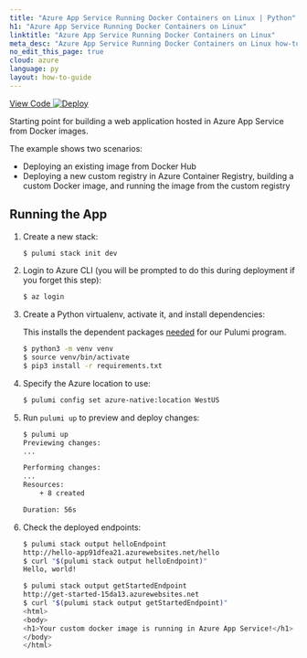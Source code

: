 ```yaml
---
title: "Azure App Service Running Docker Containers on Linux | Python"
h1: "Azure App Service Running Docker Containers on Linux"
linktitle: "Azure App Service Running Docker Containers on Linux"
meta_desc: "Azure App Service Running Docker Containers on Linux how-to guide using py"
no_edit_this_page: true
cloud: azure
language: py
layout: how-to-guide
---
```


<!-- WARNING: this page was generated by a tool. Do not edit it by hand. -->
<!-- To change it, please see https://github.com/pulumi/docs/tree/master/tools/mktutorial. -->

<p class="mb-4 flex">
    <a class="flex flex-wrap items-center rounded text-xs text-white bg-blue-600 border-2 border-blue-600 px-2 mr-2 whitespace-no-wrap hover:text-white" style="height: 32px" href="https://github.com/pulumi/examples/tree/master/azure-py-appservice-docker" target="_blank">
        <span><i class="fab fa-github pr-2"></i> View Code</span>
    </a>
    <a href="https://app.pulumi.com/new?template=https://github.com/pulumi/examples/blob/master/azure-py-appservice-docker/README.md" target="_blank">
        <img src="https://get.pulumi.com/new/button.svg" alt="Deploy">
    </a>
</p>


Starting point for building a web application hosted in Azure App Service from Docker images.

The example shows two scenarios:

- Deploying an existing image from Docker Hub
- Deploying a new custom registry in Azure Container Registry, building a custom Docker image, and running the image from the custom registry

## Running the App

1. Create a new stack:

    ```bash
    $ pulumi stack init dev
    ```

1. Login to Azure CLI (you will be prompted to do this during deployment if you forget this step):

    ```bash
    $ az login
    ```
   
1. Create a Python virtualenv, activate it, and install dependencies:

   This installs the dependent packages [needed](https://www.pulumi.com/docs/intro/concepts/how-pulumi-works/) for our Pulumi program.

    ```bash
    $ python3 -m venv venv
    $ source venv/bin/activate
    $ pip3 install -r requirements.txt
    ```

1. Specify the Azure location to use:

    ```bash
    $ pulumi config set azure-native:location WestUS
    ```

1. Run `pulumi up` to preview and deploy changes:

    ```bash
    $ pulumi up
    Previewing changes:
    ...

    Performing changes:
    ...
    Resources:
        + 8 created

    Duration: 56s
    ```

1. Check the deployed endpoints:

    ```bash
    $ pulumi stack output helloEndpoint
    http://hello-app91dfea21.azurewebsites.net/hello
    $ curl "$(pulumi stack output helloEndpoint)"
    Hello, world!
    
    $ pulumi stack output getStartedEndpoint
    http://get-started-15da13.azurewebsites.net
    $ curl "$(pulumi stack output getStartedEndpoint)"
    <html>
    <body>
    <h1>Your custom docker image is running in Azure App Service!</h1>
    </body>
    </html>
    ```

